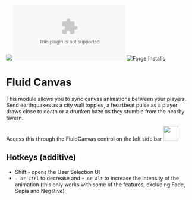 ![](https://img.shields.io/badge/Foundry-v0.8.6-informational)
![Latest Release Download Count](https://img.shields.io/github/downloads/kandashi/kandashis-fluid-canvas/latest/module.zip)
![Forge Installs](https://img.shields.io/badge/dynamic/json?label=Forge%20Installs&query=package.installs&suffix=%25&url=https%3A%2F%2Fforge-vtt.com%2Fapi%2Fbazaar%2Fpackage%2Fkandashis-fluid-canvas&colorB=4aa94a)

# Fluid Canvas

This module allows you to sync canvas animations between your players. Send earthquakes as a city wall topples, a heartbeat pulse as a player draws close to death or a drunken haze as they stumble from the nearby tavern.

Access this through the FluidCanvas control on the left side bar <img src=https://user-images.githubusercontent.com/1347785/122445505-87c96200-cf99-11eb-9a80-2d84eba53d90.png width="40" height="40">

## Hotkeys (additive)
 - Shift - opens the User Selection UI 
 - `- or Ctrl` to decrease and `+ or Alt` to increase the intensity of the animation (this only works with some of the features, excluding Fade, Sepia and Negative)
